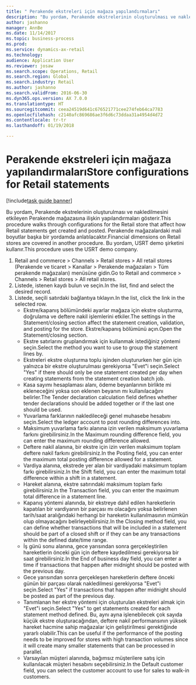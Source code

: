 ```yaml
--- 
title: " Perakende ekstreleri için mağaza yapılandırmaları"
description: "Bu yordam, Perakende ekstrelerinin oluşturulması ve nakledilmesini etkileyen Perakende mağazasına ilişkin yapılandırmaları gösterir."
author: jashanno
manager: AnnBe
ms.date: 11/14/2017
ms.topic: business-process
ms.prod: 
ms.service: dynamics-ax-retail
ms.technology: 
audience: Application User
ms.reviewer: josaw
ms.search.scope: Operations, Retail
ms.search.region: Global
ms.search.industry: Retail
ms.author: jashanno
ms.search.validFrom: 2016-06-30
ms.dyn365.ops.version: AX 7.0.0
ms.translationtype: HT
ms.sourcegitcommit: ceea24519d641c676521771cee274feb64ca7783
ms.openlocfilehash: c2140afc869686ae3f6d6c73ddaa31a4954d4d72
ms.contentlocale: tr-tr
ms.lasthandoff: 01/19/2018

---
```

# <a name="store-configurations-for-retail-statements"></a><span data-ttu-id="ea2d9-103"> Perakende ekstreleri için mağaza yapılandırmaları</span><span class="sxs-lookup"><span data-stu-id="ea2d9-103">Store configurations for Retail statements</span></span>

[!include[task guide banner](../includes/task-guide-banner.md)]

<span data-ttu-id="ea2d9-104">Bu yordam, Perakende ekstrelerinin oluşturulması ve nakledilmesini etkileyen Perakende mağazasına ilişkin yapılandırmaları gösterir.</span><span class="sxs-lookup"><span data-stu-id="ea2d9-104">This procedure walks through configurations for the Retail store that affect how Retail statements get created and posted.</span></span> <span data-ttu-id="ea2d9-105">Perakende mağazalardaki mali boyutlar başka bir yordamda anlatılacaktır.</span><span class="sxs-lookup"><span data-stu-id="ea2d9-105">Financial dimensions on Retail stores are covered in another procedure.</span></span> <span data-ttu-id="ea2d9-106">Bu yordam, USRT demo şirketini kullanır.</span><span class="sxs-lookup"><span data-stu-id="ea2d9-106">This procedure uses the USRT demo company.</span></span>

1. <span data-ttu-id="ea2d9-107">Retail and commerce > Channels > Retail stores > All retail stores (Perakende ve ticaret > Kanallar > Perakende mağazaları > Tüm perakende mağazaları) menüsüne gidin.</span><span class="sxs-lookup"><span data-stu-id="ea2d9-107">Go to Retail and commerce > Channels > Retail stores > All retail stores.</span></span>
2. <span data-ttu-id="ea2d9-108">Listede, istenen kaydı bulun ve seçin.</span><span class="sxs-lookup"><span data-stu-id="ea2d9-108">In the list, find and select the desired record.</span></span>
3. <span data-ttu-id="ea2d9-109">Listede, seçili satırdaki bağlantıya tıklayın.</span><span class="sxs-lookup"><span data-stu-id="ea2d9-109">In the list, click the link in the selected row.</span></span>
    * <span data-ttu-id="ea2d9-110">Ekstre/kapanış bölümündeki ayarlar mağaza için ekstre oluşturma, doğrulama ve deftere nakil işlemlerini etkiler.</span><span class="sxs-lookup"><span data-stu-id="ea2d9-110">The settings in the Statement/closing section affect the statement creation, validation, and posting for the store.</span></span>  <span data-ttu-id="ea2d9-111">Ekstre/kapanış bölümünü açın.</span><span class="sxs-lookup"><span data-stu-id="ea2d9-111">Open the Statement/closing section.</span></span>  
    * <span data-ttu-id="ea2d9-112">Ekstre satırlarını gruplandırmak için kullanmak istediğiniz yöntemi seçin.</span><span class="sxs-lookup"><span data-stu-id="ea2d9-112">Select the method you want to use to group the statement lines by.</span></span>  
    * <span data-ttu-id="ea2d9-113">Ekstreleri ekstre oluşturma toplu işinden oluştururken her gün için yalnızca bir ekstre oluşturulması gerekiyorsa "Evet"i seçin.</span><span class="sxs-lookup"><span data-stu-id="ea2d9-113">Select "Yes" if there should only be one statement created per day when creating statements from the statement creation batch job.</span></span>  
    * <span data-ttu-id="ea2d9-114">Kasa sayımı hesaplaması alanı, ödeme beyanlarının birlikte mi ekleneceğini yoksa son eklenen beyanın mı kullanılacağını belirler.</span><span class="sxs-lookup"><span data-stu-id="ea2d9-114">The Tender declaration calculation field defines whether tender declarations should be added together or if the last one should be used.</span></span>  
    * <span data-ttu-id="ea2d9-115">Yuvarlama farklarının nakledileceği genel muhasebe hesabını seçin.</span><span class="sxs-lookup"><span data-stu-id="ea2d9-115">Select the ledger account to post rounding differences into.</span></span>  
    * <span data-ttu-id="ea2d9-116">Maksimum yuvarlama farkı alanına izin verilen maksimum yuvarlama farkını girebilirsiniz.</span><span class="sxs-lookup"><span data-stu-id="ea2d9-116">In the Maximum rounding difference field, you can enter the maximum rounding difference allowed.</span></span>  
    * <span data-ttu-id="ea2d9-117">Deftere nakil alanına, bir ekstre için izin verilen maksimum toplam deftere nakil farkını girebilirsiniz.</span><span class="sxs-lookup"><span data-stu-id="ea2d9-117">In the Posting field, you can enter the maximum total posting difference allowed for a statement.</span></span>  
    * <span data-ttu-id="ea2d9-118">Vardiya alanına, ekstrede yer alan bir vardiyadaki maksimum toplam farkı girebilirsiniz.</span><span class="sxs-lookup"><span data-stu-id="ea2d9-118">In the Shift field, you can enter the maximum total difference within a shift in a statement.</span></span>  
    * <span data-ttu-id="ea2d9-119">Hareket alanına, ekstre satırındaki maksimum toplam farkı girebilirsiniz.</span><span class="sxs-lookup"><span data-stu-id="ea2d9-119">In the Transaction field, you can enter the maximum total difference in a statement line.</span></span>  
    * <span data-ttu-id="ea2d9-120">Kapanış yöntemi alanında, bir ekstreye dahil edilen hareketlerin kapatılan bir vardiyanın bir parçası mı olacağını yoksa belirlenen tarih/saat aralığındaki herhangi bir hareketin kullanılmasının mümkün olup olmayacağını belirleyebilirsiniz.</span><span class="sxs-lookup"><span data-stu-id="ea2d9-120">In the Closing method field, you can define whether transactions that will be included in a statement should be part of a closed shift or if they can be any transactions within the defined date/time range.</span></span>  
    * <span data-ttu-id="ea2d9-121">İş günü sonu alanına, gece yarısından sonra gerçekleştirilen hareketlerin önceki gün için deftere kaydedilmesi gerekiyorsa bir saat girebilirsiniz.</span><span class="sxs-lookup"><span data-stu-id="ea2d9-121">In the End of business day field, you can enter a time if transactions that happen after midnight should be posted with the previous day.</span></span>  
    * <span data-ttu-id="ea2d9-122">Gece yarısından sonra gerçekleşen hareketlerin deftere önceki günün bir parçası olarak nakledilmesi gerekiyorsa "Evet"i seçin.</span><span class="sxs-lookup"><span data-stu-id="ea2d9-122">Select "Yes" if transactions that happen after midnight should be posted as part of the previous day.</span></span>  
    * <span data-ttu-id="ea2d9-123">Tanımlanan her ekstre yöntemi için oluşturulan ekstreleri almak için "Evet"i seçin.</span><span class="sxs-lookup"><span data-stu-id="ea2d9-123">Select "Yes" to get statements created for each statement method defined.</span></span> <span data-ttu-id="ea2d9-124">Bu, aynı ayna işlenebilecek çok sayıda küçük ekstre oluşturacağından, deftere nakil performansının yüksek hareket hacmine sahip mağazalar için geliştirilmesi gerektiğinde yararlı olabilir.</span><span class="sxs-lookup"><span data-stu-id="ea2d9-124">This can be useful if the performance of the posting needs to be improved for stores with high transaction volumes since it will create many smaller statements that can be processed in parallel.</span></span>  
    * <span data-ttu-id="ea2d9-125">Varsayılan müşteri alanında, bağımsız müşterilere satış için kullanılacak müşteri hesabını seçebilirsiniz.</span><span class="sxs-lookup"><span data-stu-id="ea2d9-125">In the Default customer field, you can select the customer account to use for sales to walk-in customers.</span></span>  


